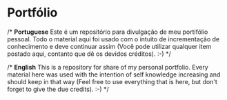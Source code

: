 # Portfólio

/* 
        ****Portuguese****
 Este é um repositório para divulgação de meu portifólio pessoal. Todo o material aqui foi usado com o intuito de incrementação de 
 conhecimento e deve continuar assim (Você pode utilizar qualquer item postado aqui, contanto que dê os devidos créditos).    :-)
*/

/*
        ****English****
 This is a repository for share of my personal portfolio. Every material here was used with the intention of self knowledge increasing and
 should keep in that way (Feel free to use everything that is here, but don't forget to give the due credits).    :-)
 */

